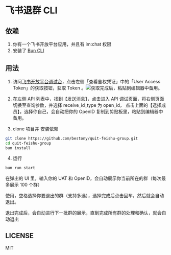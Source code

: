 # 飞书退群 CLI

## 依赖

1. 你有一个飞书开放平台应用，并且有 im:chat 权限
2. 安装了 [Bun CLI](https://bun.sh/docs/cli/install)

## 用法

1. 访问[飞书开放平台调试台](https://open.feishu.cn/api-explorer)，点击左侧「查看鉴权凭证」中的「User Access Token」的获取按钮，获取 Token 。![](https://postimg.aliavv.com/m1/5xjw2w.png)获取完成后，粘贴到编辑器中备用。


2. 在左侧 API 列表中，找到【发送消息】，点击进入 API 调试页面，将右侧页面切换至查询参数，并选择 receive_id_type 为 open_id， 点击上面的【选择成员】，选择你自己，会自动把你的 OpenID 复制到剪贴板里，粘贴到编辑器中备用。

3. clone 项目并 安装依赖

```bash
git clone https://github.com/bestony/quit-feishu-group.git
cd quit-feishu-group
bun install
```

4. 运行

```bash
bun run start
```

在弹出的 UI 里，输入你的 UAT 和 OpenID，会自动展示你当前所在的群（每次最多展示 100 个群）

使用，空格选择你要退出的群（支持多选），选择完成后点击回车，然后就会自动退出。

退出完成后，会自动进行下一批群的展示，直到完成所有群的处理和确认，就会自动退出

## LICENSE 
MIT
